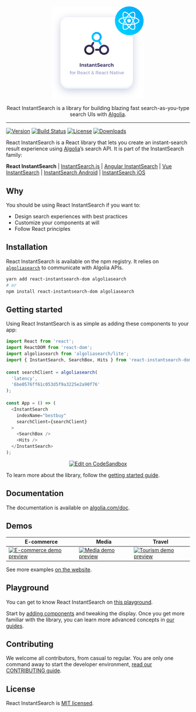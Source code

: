 <p align="center">
  <a href="https://www.algolia.com/doc/guides/building-search-ui/what-is-instantsearch/react/">
    <img alt="React InstantSearch" src="./website/assets/react-instantsearch.svg" width="250">
  </a>

  <p align="center">
    React InstantSearch is a library for building blazing fast search-as-you-type search UIs with <a href="https://www.algolia.com">Algolia</a>.
  </p>
</p>

---

[![Version][version-svg]][package-url] [![Build Status][ci-svg]][ci-url] [![License][license-image]][license-url] [![Downloads][downloads-image]][downloads-url]

React InstantSearch is a React library that lets you create an instant-search result experience using [Algolia][algolia-website]’s search API. It is part of the InstantSearch family:

**React InstantSearch** | [InstantSearch.js][instantsearch.js-github] | [Angular InstantSearch][instantsearch-angular-github] | [Vue InstantSearch][instantsearch-vue-github] | [InstantSearch Android][instantsearch-android-github] | [InstantSearch iOS][instantsearch-ios-github]

## Why

You should be using React InstantSearch if you want to:

* Design search experiences with best practices
* Customize your components at will
* Follow React principles

## Installation

React InstantSearch is available on the npm registry. It relies on [`algoliasearch`](https://github.com/algolia/algoliasearch-client-javascript) to communicate with Algolia APIs.

```sh
yarn add react-instantsearch-dom algoliasearch
# or
npm install react-instantsearch-dom algoliasearch
```

## Getting started

Using React InstantSearch is as simple as adding these components to your app:

```javascript
import React from 'react';
import ReactDOM from 'react-dom';
import algoliasearch from 'algoliasearch/lite';
import { InstantSearch, SearchBox, Hits } from 'react-instantsearch-dom';

const searchClient = algoliasearch(
  'latency',
  '6be0576ff61c053d5f9a3225e2a90f76'
);

const App = () => (
  <InstantSearch
    indexName="bestbuy"
    searchClient={searchClient}
  >
    <SearchBox />
    <Hits />
  </InstantSearch>
);
```

<p align="center">
  <a href="https://codesandbox.io/s/github/algolia/doc-code-samples/tree/master/React InstantSearch/getting-started" title="Edit on CodeSandbox">
    <img alt="Edit on CodeSandbox" src="https://codesandbox.io/static/img/play-codesandbox.svg">
  </a>
</p>

To learn more about the library, follow the [getting started guide][doc-getting-started].

## Documentation

The documentation is available on [algolia.com/doc][doc].

## Demos

| E-commerce                                                                                                                                                                             | Media                                                                                                                                                                   | Travel                                                                                                                                                                        |
| -------------------------------------------------------------------------------------------------------------------------------------------------------------------------------------- | ----------------------------------------------------------------------------------------------------------------------------------------------------------------------- | ----------------------------------------------------------------------------------------------------------------------------------------------------------------------------- |
| <a href="https://community.algolia.com/react-instantsearch/examples/e-commerce/"><img src="https://www.algolia.com/doc/assets/images/build-search-ui/demos/e-commerce-2d9e65f3.png" width="250" alt="E-commerce demo preview"></a> | <a href="https://community.algolia.com/react-instantsearch/examples/media/"><img src="https://www.algolia.com/doc/assets/images/build-search-ui/demos/media-24e1259b.png" width="250" alt="Media demo preview"></a> | <a href="https://community.algolia.com/react-instantsearch/examples/tourism/"><img src="https://www.algolia.com/doc/assets/images/build-search-ui/demos/tourism-42193cf6.png" width="250" alt="Tourism demo preview"></a> |

See more examples [on the website][doc-demos].

## Playground

You can get to know React InstantSearch on [this playground][doc-playground].

Start by [adding components][doc-getting-started] and tweaking the display. Once you get more familiar with the library, you can learn more advanced concepts in [our guides][doc-guides].

## Contributing

We welcome all contributors, from casual to regular. You are only one command away to start the developer environment, [read our CONTRIBUTING guide](CONTRIBUTING.md).

## License

React InstantSearch is [MIT licensed](LICENSE).

<!-- Links -->

[doc]: https://www.algolia.com/doc/guides/building-search-ui/what-is-instantsearch/react/
[doc-getting-started]: https://www.algolia.com/doc/guides/building-search-ui/getting-started/react/
[doc-guides]: https://www.algolia.com/doc/guides/building-search-ui/widgets/customize-an-existing-widget/react/
[doc-demos]: https://www.algolia.com/doc/guides/building-search-ui/resources/demos/react/
[doc-playground]: https://codesandbox.io/s/github/algolia/create-instantsearch-app/tree/templates/react-instantsearch
[algolia-website]: https://www.algolia.com/
[instantsearch.js-github]: https://github.com/algolia/instantsearch.js
[instantsearch-android-github]: https://github.com/algolia/instantsearch-android
[instantsearch-ios-github]: https://github.com/algolia/instantsearch-ios
[instantsearch-vue-github]: https://github.com/algolia/vue-instantsearch
[instantsearch-angular-github]: https://github.com/algolia/angular-instantsearch
[ci-svg]: https://circleci.com/gh/algolia/react-instantsearch.svg?style=svg
[ci-url]: https://circleci.com/gh/algolia/react-instantsearch
[license-image]: http://img.shields.io/badge/license-MIT-green.svg?style=flat-square
[license-url]: LICENSE
[downloads-image]: https://img.shields.io/npm/dm/react-instantsearch.svg?style=flat-square
[downloads-url]: http://npm-stat.com/charts.html?package=react-instantsearch
[version-svg]: https://img.shields.io/npm/v/react-instantsearch.svg?style=flat-square
[package-url]: https://yarnpkg.com/en/package/react-instantsearch
